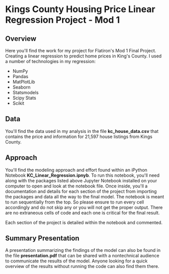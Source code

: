 
# Kings County Housing Price Linear Regression Project - Mod 1

## Overview

Here you'll find the work for my project for Flatiron's Mod 1 Final Project. Creating a linear regression to predict home prices in King's County. I used a number of technologies in my regression:
* NumPy
* Pandas
* MatPlotLib
* Seaborn
* Statsmodels
* Scipy Stats
* Scikit

## Data

You'll find the data used in my analysis in the file **kc_house_data.csv** that contains the price and information for 21,597 house listings from Kings County.

## Approach

You'll find the modeling approach and effort found within an iPython Notebook **KC_Linear_Regression.ipnyb**. To run this notebook, you'll need along with the packages listed above Jupyter Notebook installed on your computer to open and look at the notebook file. Once inside, you'll a documentation and details for each section of the project from importing the packages and data all the way to the final model. The notebook is meant to run sequentially from the top. So please ensure to run every cell accordingly and do not skip any or you will not get the proper output. There are no extraneous cells of code and each one is critical for the final result.

Each section of the project is detailed within the notebook and commented.

## Summary Presentation

A presentation summarizing the findings of the model can also be found in the file **presentation.pdf** that can be shared with a nontechnical audience to communicate the results of the model. Anyone looking for a quick overview of the results without running the code can also find them there.